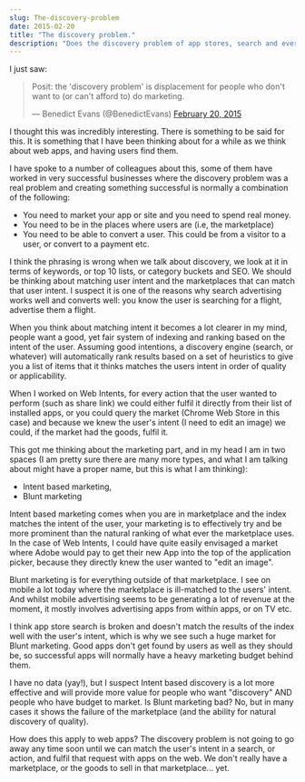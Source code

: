 ```yaml
---
slug: The-discovery-problem
date: 2015-02-20
title: "The discovery problem."
description: "Does the discovery problem of app stores, search and everywhere else only affect those who don&#39;t or can&#39;t market?"
---
```


I just saw:

<blockquote class="twitter-tweet" data-partner="tweetdeck"><p>Posit: the &#39;discovery problem&#39; is displacement for people who don&#39;t want to (or can&#39;t afford to) do marketing.</p>&mdash; Benedict Evans (@BenedictEvans) <a href="https://twitter.com/BenedictEvans/status/568844018651500544">February 20, 2015</a></blockquote>
<script async src="//platform.twitter.com/widgets.js" charset="utf-8"></script>

I thought this was incredibly interesting.  There is something to be said for
this. It is something that I have been thinking about for a while as we think
about web apps, and having users find them.

I have spoke to a number of colleagues about this, some of them have worked in
very successful businesses where the discovery problem was a real problem and
creating something successful is normally a combination of the following:

*  You need to market your app or site and you need to spend real money. 
*  You need to be in the places where users are (i.e, the marketplace) 
*  You need to be able to convert a user. This could be from a visitor to a user, or convert to a payment etc.

I think the phrasing is wrong when we talk about discovery, we look at it in
terms of keywords, or top 10 lists,  or category buckets and SEO. We should be
thinking about matching user intent and the marketplaces that can match that
user intent. I suspect it is one of the reasons why search advertising works
well and converts well:  you know the user is searching for a flight,
advertise them a flight.

When you think about matching intent it becomes a lot clearer in my mind,
people want a good, yet fair system of indexing and ranking based on the
intent of the user. Assuming good intentions, a discovery engine (search, or
whatever) will automatically rank results based on a set of heuristics to give
you a list of items that it thinks matches the users intent in order of
quality or applicability.

When I worked on Web Intents, for every action that the user wanted to perform
(such as share link) we could  either fulfil it directly from their list of
installed apps, or you could query the market (Chrome Web Store in this case)
and because we knew the user&#39;s intent (I need to edit an image) we could, if
the market had the goods, fulfil it.

This got me thinking about the marketing part, and in my head I am in two
spaces (I am pretty sure there are many more types, and what I am talking
about might have a proper name, but this is what I am thinking):

*  Intent based marketing, 
*  Blunt marketing

Intent based marketing comes when you are in marketplace and the index matches
the intent of the user,  your marketing is to effectively try and be more
prominent than the natural ranking of what ever the marketplace uses. In the
case of Web Intents, I could have quite easily envisaged a market where Adobe
would pay to get  their new App into the top of the application picker,
because they directly knew the user wanted to "edit an image".

Blunt marketing is for everything outside of that marketplace. I see on mobile
a lot today where the marketplace is ill-matched to the users&#39; intent.  And
whilst mobile advertising seems to be generating a lot of revenue at the
moment, it mostly involves advertising apps  from within apps, or on TV etc.

I think app store search is broken and doesn&#39;t match the results of the index
well with the user&#39;s intent, which is  why we see such a huge market for Blunt
marketing.  Good apps don&#39;t get found by users as well as they should be,  so
successful apps will normally have a heavy marketing budget behind them.

I have no data (yay!), but I suspect Intent based discovery is a lot more
effective and will provide more value  for people who want "discovery" AND
people who have budget to market. Is Blunt marketing bad? No, but in many
cases it shows the failure of the marketplace (and the ability for natural
discovery of quality).

How does this apply to web apps?  The discovery problem is not going to go
away any time soon until we can match the user&#39;s intent in a search, or
action, and fulfil that request with apps on the web. We don&#39;t really have a
marketplace, or the goods to sell in that marketplace... yet.
